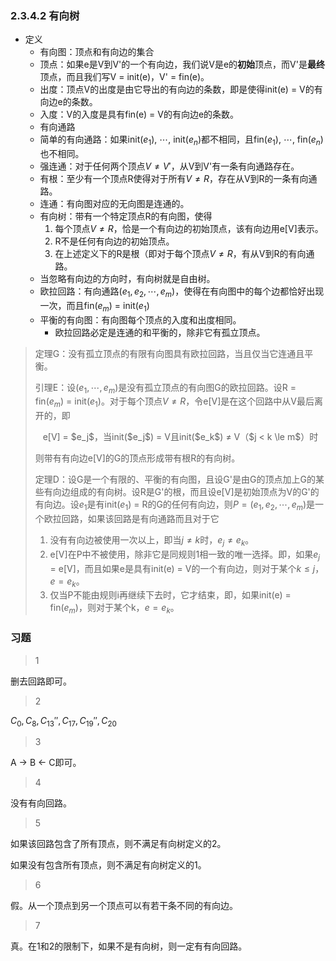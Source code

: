 ### 2.3.4.2 有向树

- 定义
  - 有向图：顶点和有向边的集合
  - 顶点：如果e是V到V'的一个有向边，我们说V是e的**初始**顶点，而V'是**最终**顶点，而且我们写V = init(e)，V' = fin(e)。
  - 出度：顶点V的出度是由它导出的有向边的条数，即是使得init(e) = V的有向边e的条数。
  - 入度：V的入度是具有fin(e) = V的有向边e的条数。
  - 有向通路
  - 简单的有向通路：如果init($e_1$), $\cdots$, init($e_n$)都不相同，且fin($e_1$), $\cdots$, fin($e_n$)也不相同。
  - 强连通：对于任何两个顶点$V \neq V'$，从V到V'有一条有向通路存在。
  - 有根：至少有一个顶点R使得对于所有$V \neq R$，存在从V到R的一条有向通路。
  - 连通：有向图对应的无向图是连通的。
  - 有向树：带有一个特定顶点R的有向图，使得
    1. 每个顶点$V \neq R$，恰是一个有向边的初始顶点，该有向边用e[V]表示。
    2. R不是任何有向边的初始顶点。
    3. 在上述定义下的R是根（即对于每个顶点$V \neq R$，有从V到R的有向通路。
  - 当忽略有向边的方向时，有向树就是自由树。
  - 欧拉回路：有向通路$(e_1, e_2, \cdots, e_m)$，使得在有向图中的每个边都恰好出现一次，而且fin($e_m$) = init($e_1$)
  - 平衡的有向图：有向图每个顶点的入度和出度相同。
    - 欧拉回路必定是连通的和平衡的，除非它有孤立顶点。

> 定理G：没有孤立顶点的有限有向图具有欧拉回路，当且仅当它连通且平衡。
>
> 引理E：设$(e_1, \cdots, e_m)$是没有孤立顶点的有向图G的欧拉回路。设R = fin($e_m$) = init($e_1$)。对于每个顶点$V \neq R$，令e[V]是在这个回路中从V最后离开的，即
>
> <center>e[V] = $e_j$，当init($e_j$) = V且init($e_k$) ≠ V（$j < k \le m$）时</center>
>
> 则带有有向边e[V]的G的顶点形成带有根R的有向树。
>
> 定理D：设G是一个有限的、平衡的有向图，且设G'是由G的顶点加上G的某些有向边组成的有向树。设R是G'的根，而且设e[V]是初始顶点为V的G'的有向边。设$e_1$是有init($e_1$) = R的G的任何有向边，则$P = (e_1, e_2, \cdots, e_m)$是一个欧拉回路，如果该回路是有向通路而且对于它
>
> 1. 没有有向边被使用一次以上，即当$j \neq k$时，$e_j \ne e_k$。
> 2. e[V]在P中不被使用，除非它是同规则1相一致的唯一选择。即，如果$e_j$ = e[V]，而且如果e是具有init(e) = V的一个有向边，则对于某个$k \le j$，$e = e_k$。
> 3. 仅当P不能由规则i再继续下去时，它才结束，即，如果init(e) = fin($e_m$)，则对于某个k，$e = e_k$。

### 习题

> 1

删去回路即可。

> 2

$C_0, C_8, C_{13}'', C_{17}, C_{19}'', C_{20}$

> 3

A -> B <- C即可。

> 4

没有有向回路。

> 5

如果该回路包含了所有顶点，则不满足有向树定义的2。

如果没有包含所有顶点，则不满足有向树定义的1。

> 6

假。从一个顶点到另一个顶点可以有若干条不同的有向边。

> 7

真。在1和2的限制下，如果不是有向树，则一定有有向回路。









